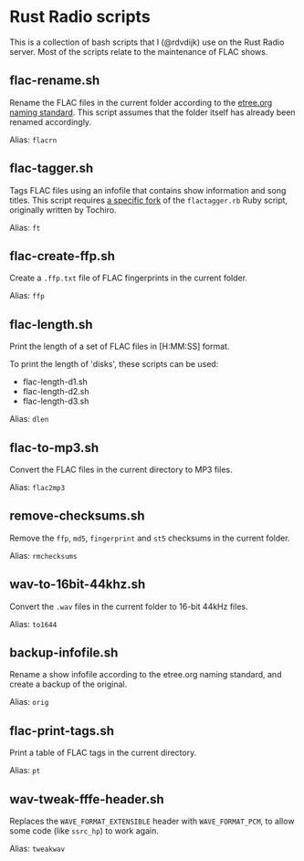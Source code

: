 # Rust Radio scripts

This is a collection of bash scripts that I (@rdvdijk) use on the
Rust Radio server. Most of the scripts relate to the maintenance 
of FLAC shows.

## flac-rename.sh

Rename the FLAC files in the current folder according to the
[etree.org naming standard](http://wiki.etree.org/index.php?page=NamingStandards).
This script assumes that the folder itself has already been renamed
accordingly.

Alias: `flacrn`

## flac-tagger.sh

Tags FLAC files using an infofile that contains show information
and song titles. This script requires
[a specific fork](https://github.com/rdvdijk/flactagger/tree/combined-album)
of the `flactagger.rb` Ruby script, originally written by Tochiro.

Alias: `ft`

## flac-create-ffp.sh

Create a `.ffp.txt` file of FLAC fingerprints in the current folder.

Alias: `ffp`

## flac-length.sh

Print the length of a set of FLAC files in [H:MM:SS] format.

To print the length of 'disks', these scripts can be used:

* flac-length-d1.sh
* flac-length-d2.sh
* flac-length-d3.sh

Alias: `dlen`

## flac-to-mp3.sh

Convert the FLAC files in the current directory to MP3 files.

Alias: `flac2mp3`

## remove-checksums.sh

Remove the `ffp`, `md5`, `fingerprint` and `st5` checksums in the
current folder.

Alias: `rmchecksums`

## wav-to-16bit-44khz.sh

Convert the `.wav` files in the current folder to 16-bit 44kHz
files.

Alias: `to1644`

## backup-infofile.sh

Rename a show infofile according to the etree.org naming standard,
and create a backup of the original.

Alias: `orig`

## flac-print-tags.sh

Print a table of FLAC tags in the current directory.

Alias: `pt`

## wav-tweak-fffe-header.sh

Replaces the `WAVE_FORMAT_EXTENSIBLE` header with `WAVE_FORMAT_PCM`,
to allow some code (like `ssrc_hp`) to work again.

Alias: `tweakwav`

